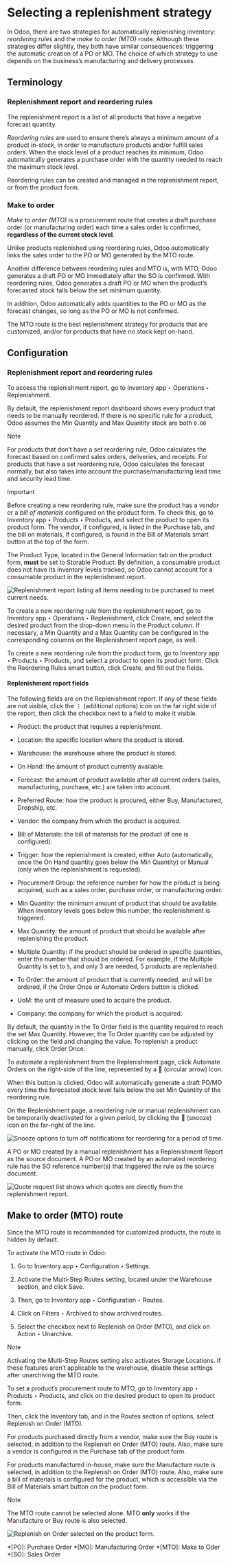 # Selecting a replenishment strategy

In Odoo, there are two strategies for automatically replenishing inventory:
_reordering rules_ and the _make to order (MTO)_ route. Although these
strategies differ slightly, they both have similar consequences: triggering
the automatic creation of a PO or MO. The choice of which strategy to use
depends on the business’s manufacturing and delivery processes.

## Terminology

### Replenishment report and reordering rules

The replenishment report is a list of all products that have a negative
forecast quantity.

_Reordering rules_ are used to ensure there’s always a minimum amount of a
product in-stock, in order to manufacture products and/or fulfill sales
orders. When the stock level of a product reaches its minimum, Odoo
automatically generates a purchase order with the quantity needed to reach the
maximum stock level.

Reordering rules can be created and managed in the replenishment report, or
from the product form.

### Make to order

_Make to order (MTO)_ is a procurement route that creates a draft purchase
order (or manufacturing order) each time a sales order is confirmed,
**regardless of the current stock level**.

Unlike products replenished using reordering rules, Odoo automatically links
the sales order to the PO or MO generated by the MTO route.

Another difference between reordering rules and MTO is, with MTO, Odoo
generates a draft PO or MO immediately after the SO is confirmed. With
reordering rules, Odoo generates a draft PO or MO when the product’s
forecasted stock falls below the set minimum quantity.

In addition, Odoo automatically adds quantities to the PO or MO as the
forecast changes, so long as the PO or MO is not confirmed.

The MTO route is the best replenishment strategy for products that are
customized, and/or for products that have no stock kept on-hand.

## Configuration

### Replenishment report and reordering rules

To access the replenishment report, go to Inventory app ‣ Operations ‣
Replenishment.

By default, the replenishment report dashboard shows every product that needs
to be manually reordered. If there is no specific rule for a product, Odoo
assumes the Min Quantity and Max Quantity stock are both `0.00`

Note

For products that don’t have a set reordering rule, Odoo calculates the
forecast based on confirmed sales orders, deliveries, and receipts. For
products that have a set reordering rule, Odoo calculates the forecast
normally, but also takes into account the purchase/manufacturing lead time and
security lead time.

Important

Before creating a new reordering rule, make sure the product has a _vendor_ or
a _bill of materials_ configured on the product form. To check this, go to
Inventory app ‣ Products ‣ Products, and select the product to open its
product form. The vendor, if configured, is listed in the Purchase tab, and
the bill on materials, if configured, is found in the Bill of Materials smart
button at the top of the form.

The Product Type, located in the General Information tab on the product form,
**must** be set to Storable Product. By definition, a consumable product does
not have its inventory levels tracked, so Odoo cannot account for a consumable
product in the replenishment report.

![Replenishment report listing all items needing to be purchased to meet
current needs.](../../../../../_images/replenishment-report-dashboard.png)

To create a new reordering rule from the replenishment report, go to Inventory
app ‣ Operations ‣ Replenishment, click Create, and select the desired product
from the drop-down menu in the Product column. If necessary, a Min Quantity
and a Max Quantity can be configured in the corresponding columns on the
Replenishment report page, as well.

To create a new reordering rule from the product form, go to Inventory app ‣
Products ‣ Products, and select a product to open its product form. Click the
Reordering Rules smart button, click Create, and fill out the fields.

#### Replenishment report fields

The following fields are on the Replenishment report. If any of these fields
are not visible, click the ⋮ (additional options) icon on the far right side
of the report, then click the checkbox next to a field to make it visible.

  * Product: the product that requires a replenishment.

  * Location: the specific location where the product is stored.

  * Warehouse: the warehouse where the product is stored.

  * On Hand: the amount of product currently available.

  * Forecast: the amount of product available after all current orders (sales, manufacturing, purchase, etc.) are taken into account.

  * Preferred Route: how the product is procured, either Buy, Manufactured, Dropship, etc.

  * Vendor: the company from which the product is acquired.

  * Bill of Materials: the bill of materials for the product (if one is configured).

  * Trigger: how the replenishment is created, either Auto (automatically, once the On Hand quantity goes below the Min Quantity) or Manual (only when the replenishment is requested).

  * Procurement Group: the reference number for how the product is being acquired, such as a sales order, purchase order, or manufacturing order.

  * Min Quantity: the minimum amount of product that should be available. When inventory levels goes below this number, the replenishment is triggered.

  * Max Quantity: the amount of product that should be available after replenishing the product.

  * Multiple Quantity: if the product should be ordered in specific quantities, enter the number that should be ordered. For example, if the Multiple Quantity is set to `5`, and only 3 are needed, 5 products are replenished.

  * To Order: the amount of product that is currently needed, and will be ordered, if the Order Once or Automate Orders button is clicked.

  * UoM: the unit of measure used to acquire the product.

  * Company: the company for which the product is acquired.

By default, the quantity in the To Order field is the quantity required to
reach the set Max Quantity. However, the To Order quantity can be adjusted by
clicking on the field and changing the value. To replenish a product manually,
click Order Once.

To automate a replenishment from the Replenishment page, click Automate Orders
on the right-side of the line, represented by a 🔄 (circular arrow) icon.

When this button is clicked, Odoo will automatically generate a draft PO/MO
every time the forecasted stock level falls below the set Min Quantity of the
reordering rule.

On the Replenishment page, a reordering rule or manual replenishment can be
temporarily deactivated for a given period, by clicking the 🔕 (snooze) icon on
the far-right of the line.

![Snooze options to turn off notifications for reordering for a period of
time.](../../../../../_images/reordering-rule-snooze-settings.png)

A PO or MO created by a manual replenishment has a Replenishment Report as the
source document. A PO or MO created by an automated reordering rule has the SO
reference number(s) that triggered the rule as the source document.

![Quote request list shows which quotes are directly from the replenishment
report.](../../../../../_images/rfq-source-document.png)

## Make to order (MTO) route

Since the MTO route is recommended for customized products, the route is
hidden by default.

To activate the MTO route in Odoo:

    

  1. Go to Inventory app ‣ Configuration ‣ Settings.

  2. Activate the Multi-Step Routes setting, located under the Warehouse section, and click Save.

  3. Then, go to Inventory app ‣ Configuration ‣ Routes.

  4. Click on Filters ‣ Archived to show archived routes.

  5. Select the checkbox next to Replenish on Order (MTO), and click on Action ‣ Unarchive.

Note

Activating the Multi-Step Routes setting also activates Storage Locations. If
these features aren’t applicable to the warehouse, disable these settings
after unarchiving the MTO route.

To set a product’s procurement route to MTO, go to Inventory app ‣ Products ‣
Products, and click on the desired product to open its product form.

Then, click the Inventory tab, and in the Routes section of options, select
Replenish on Order (MTO).

For products purchased directly from a vendor, make sure the Buy route is
selected, in addition to the Replenish on Order (MTO) route. Also, make sure a
vendor is configured in the Purchase tab of the product form.

For products manufactured in-house, make sure the Manufacture route is
selected, in addition to the Replenish on Order (MTO) route. Also, make sure a
bill of materials is configured for the product, which is accessible via the
Bill of Materials smart button on the product form.

Note

The MTO route cannot be selected alone. MTO **only** works if the Manufacture
or Buy route is also selected.

![Replenish on Order selected on the product
form.](../../../../../_images/acoustic-block-screen-replenish.png)

  *[PO]: Purchase Order
  *[MO]: Manufacturing Order
  *[MTO]: Make to Oder
  *[SO]: Sales Order

